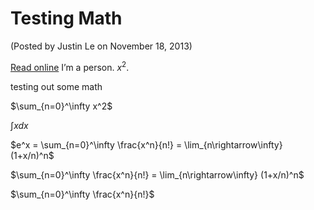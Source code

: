 Testing Math
============

(Posted by Justin Le on November 18, 2013)

[Read online](http://home.jle0.com:4111/entry/ident/testing-math.html)
I’m a person. $x^2$.

testing out some math

$\sum_{n=0}^\infty x^2$

$\int x dx$

$e^x = \sum_{n=0}^\infty \frac{x^n}{n!} = \lim_{n\rightarrow\infty} (1+x/n)^n$

$\sum_{n=0}^\infty \frac{x^n}{n!} = \lim_{n\rightarrow\infty} (1+x/n)^n$

$\sum_{n=0}^\infty \frac{x^n}{n!}$
